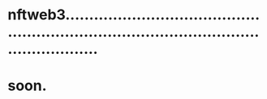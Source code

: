 # nftweb3.................................................................................................................
# soon.
